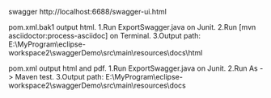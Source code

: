 swagger
http://localhost:6688/swagger-ui.html

pom.xml.bak1
output html.
1.Run ExportSwagger.java on Junit.
2.Run [mvn asciidoctor:process-asciidoc] on Terminal.
3.Output path: E:\MyProgram\eclipse-workspace2\swaggerDemo\src\main\resources\docs\html

pom.xml
output html and pdf.
1.Run ExportSwagger.java on Junit.
2.Run As -> Maven test.
3.Output path: E:\MyProgram\eclipse-workspace2\swaggerDemo\src\main\resources\docs